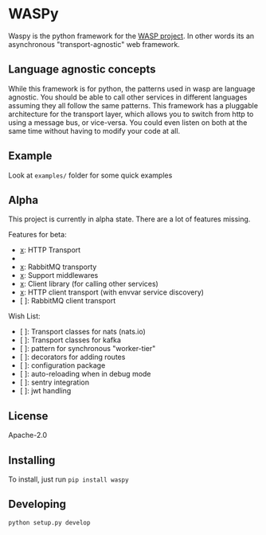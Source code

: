 # WASPy

Waspy is the python framework for the [WASP project](https://github.com/wasp/wasp). 
    In other words its an asynchronous "transport-agnostic" web framework.

## Language agnostic concepts
While this framework is for python, the patterns used in wasp are language
agnostic. You should be able to call other services in different languages
assuming they all follow the same patterns. This framework has a pluggable
architecture for the transport layer, which allows you to switch from
http to using a message bus, or vice-versa. You could even listen on both
at the same time without having to modify your code at all.

## Example
Look at `examples/` folder for some quick examples

## Alpha
This project is currently in alpha state. 
There are a lot of features missing.

Features for beta:
- [x]: HTTP Transport
- [x]: Routing
- [x]: RabbitMQ transporty
- [x]: Support middlewares
- [x]: Client library (for calling other services)
- [x]: HTTP client transport (with envvar service discovery)
- [ ]: RabbitMQ client transport
 
Wish List:
- [ ]: Transport classes for nats (nats.io)
- [ ]: Transport classes for kafka
- [ ]: pattern for synchronous "worker-tier"
- [ ]: decorators for adding routes
- [ ]: configuration package
- [ ]: auto-reloading when in debug mode
- [ ]: sentry integration
- [ ]: jwt handling

## License
Apache-2.0

## Installing
To install, just run `pip install waspy`

## Developing
`python setup.py develop`
